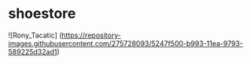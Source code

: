# shoestore


![Rony_Tacatic] (https://repository-images.githubusercontent.com/275728093/5247f500-b993-11ea-9793-589225d32ad1)

